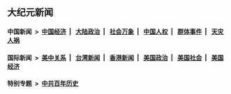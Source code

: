 ## 大纪元新闻

#### 中国新闻 &nbsp;>&nbsp; [中国经济](indexes/ncid283/README.md?07271645) &nbsp;| &nbsp; [大陆政治](indexes/ncid277/README.md?07271645) &nbsp;| &nbsp; [社会万象](indexes/ncid282/README.md?07271645) &nbsp;| &nbsp; [中国人权](indexes/ncid278/README.md?07271645) &nbsp;| &nbsp; [群体事件](indexes/ncid279/README.md?07271645) &nbsp;| &nbsp; [天灾人祸](indexes/ncid280/README.md?07271645)

#### 国际新闻 &nbsp;>&nbsp; [美中关系](indexes/nf1412576/README.md?07271645) &nbsp;| &nbsp; [台湾新闻](indexes/ncid1349361/README.md?07271645) &nbsp;| &nbsp; [香港新闻](indexes/ncid1349362/README.md?07271645) &nbsp;| &nbsp; [美国政治](indexes/ncid1078159/README.md?07271645) &nbsp;| &nbsp; [美国社会](indexes/ncid1078160/README.md?07271645) &nbsp;| &nbsp; [美国经济](indexes/ncid1078158/README.md?07271645)

#### 特别专题 &nbsp;>&nbsp; [中共百年历史](https://github.com/easy2view/epoch-special/blob/master/README.md?07271645)  
